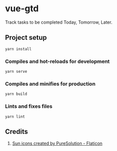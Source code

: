 # vue-gtd

Track tasks to be completed Today, Tomorrow, Later.


## Project setup
```
yarn install
```


### Compiles and hot-reloads for development
```
yarn serve
```


### Compiles and minifies for production
```
yarn build
```


### Lints and fixes files
```
yarn lint
```


## Credits

1. [Sun icons created by PureSolution - Flaticon](https://www.flaticon.com/free-icons/sun "sun icons")
